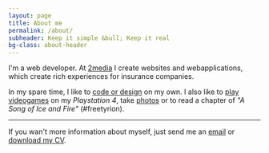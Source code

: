 ```yaml
---
layout: page
title: About me
permalink: /about/
subheader: Keep it simple &bull; Keep it real
bg-class: about-header
---
```


I'm a web developer.
At [2media](http://2media.ch) I create websites and webapplications, which create rich experiences for insurance companies.

In my spare time, I like to [code or design](/portfolio) on my own. I also like to [play videogames](http://tv.wnx.ch) on my *Playstation 4*, take [photos](http://photo.wnx.ch) or to read a chapter of *"A Song of Ice and Fire"* (#freetyrion).

<hr>

If you wan't more information about myself, just send me an [email](mailto:hello@wnx.ch) or [download my CV](#).